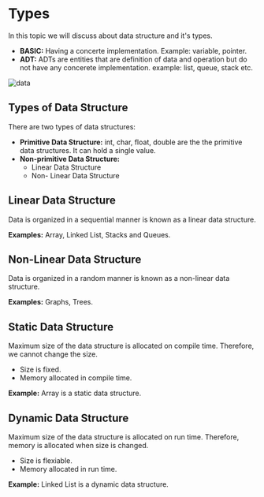# Types
In this topic we will discuss about data structure and it's types.
- **BASIC:** Having a concerte implementation. Example: variable, pointer.
- **ADT:** ADTs are entities that are definition of data and operation but do not have any concerete implementation. example: list, queue, stack etc.

![data](https://static.javatpoint.com/ds/images/ds-introduction.png)

## Types of Data Structure
There are two types of data structures:
- **Primitive Data Structure:**
int, char, float, double are the the primitive data structures. It can hold a single value.
- **Non-primitive Data Structure:**
    - Linear Data Structure 
    - Non- Linear Data Structure

## Linear Data Structure
Data is organized in a sequential manner is known as a linear data structure.

**Examples:** Array, Linked List, Stacks and Queues.

## Non-Linear Data Structure
Data is organized in a random manner is known as a non-linear data structure.
    
**Examples:** Graphs, Trees.

## Static Data Structure
Maximum size of the data structure is allocated on compile time. Therefore, we cannot change the size.
- Size is fixed.
- Memory allocated in compile time.


**Example:** Array is a static data structure.
## Dynamic Data Structure
Maximum size of the data structure is allocated on run time. Therefore, memory is allocated when size is changed.
- Size is flexiable.
- Memory allocated in run time.


**Example:** Linked List is a dynamic data structure.

